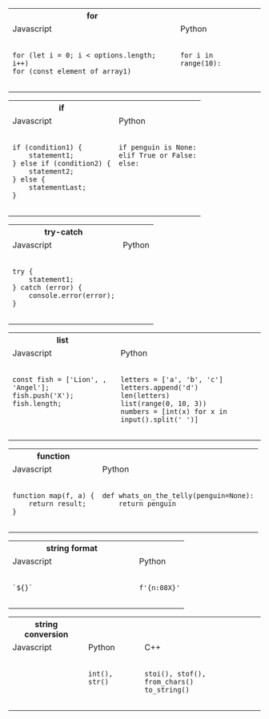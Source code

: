 <table>
    <tr><th>for</th></tr>
    <tr><td>Javascript</td><td>Python</td></tr>
    <tr>
    <td valign="top"><pre><code>
for (let i = 0; i < options.length; i++)
for (const element of array1)
    </code></pre></td>
    <td valign="top"><pre><code>
for i in range(10):
    </code></pre></td>
    </tr>
</table>

<table>
    <tr><th>if</th></tr>
    <tr><td>Javascript</td><td>Python</td>
    <tr>
    <td valign="top"><pre><code>
if (condition1) {
    statement1;
} else if (condition2) {
    statement2;
} else {
    statementLast;
}
    </code></pre></td>
    <td valign="top"><pre><code>
if penguin is None:
elif True or False:
else:
    </code></pre></td>
</table>

<table>
    <tr><th>try-catch</th></tr>
    <tr><td>Javascript</td><td>Python</td></tr>
    <tr>
    <td valign="top"><pre><code>
try {
    statement1;
} catch (error) {
    console.error(error);
}
    </code></pre></td>
    <td valign="top"><pre><code>
    </code></pre></td>
    </tr>
</table>

<table>
    <tr><th>list</th></tr>
    <tr><td>Javascript</td><td>Python</td></tr>
    <tr>        
    <td valign="top"><pre><code>
const fish = ['Lion', , 'Angel'];
fish.push('X');
fish.length;
    </code></pre></td>
    <td valign="top"><pre><code>
letters = ['a', 'b', 'c']
letters.append('d')
len(letters)
list(range(0, 10, 3))
numbers = [int(x) for x in input().split(' ')]
    </code></pre></td>
    </tr>
</table>

<table>
    <tr><th>function</th></tr>
    <tr><td>Javascript</td><td>Python</td></tr>
    <tr>
    <td valign="top"><pre lang="javascript"><code>
function map(f, a) {
    return result;
}
    </code></pre></td>
    <td valign="top"><pre lang="python"><code>
def whats_on_the_telly(penguin=None):
    return penguin                
    </code></pre></td>
    </tr>
</table>

<table>
    <tr><th>string format</th></tr>
    <tr><td>Javascript</td><td>Python</td></tr>
    <tr>
    <td valign="top"><pre><code>
`${}`                        
    </code></pre></td>
    <td valign="top"><pre><code>
f'{n:08X}'
    </code></pre></td>
    </tr>
</table>

<table>
    <tr><th>string conversion</th></tr>
    <tr><td>Javascript</td><td>Python</td><td>C++</td></tr>
    <tr>
    <td valign="top"><pre><code>
    </code></pre></td>
    <td valign="top"><pre><code>
int(), str()
    </code></pre></td>
    <td valign="top"><pre><code>
stoi(), stof(), from_chars()
to_string()
    </code></pre></td>
    </tr>
</table>

